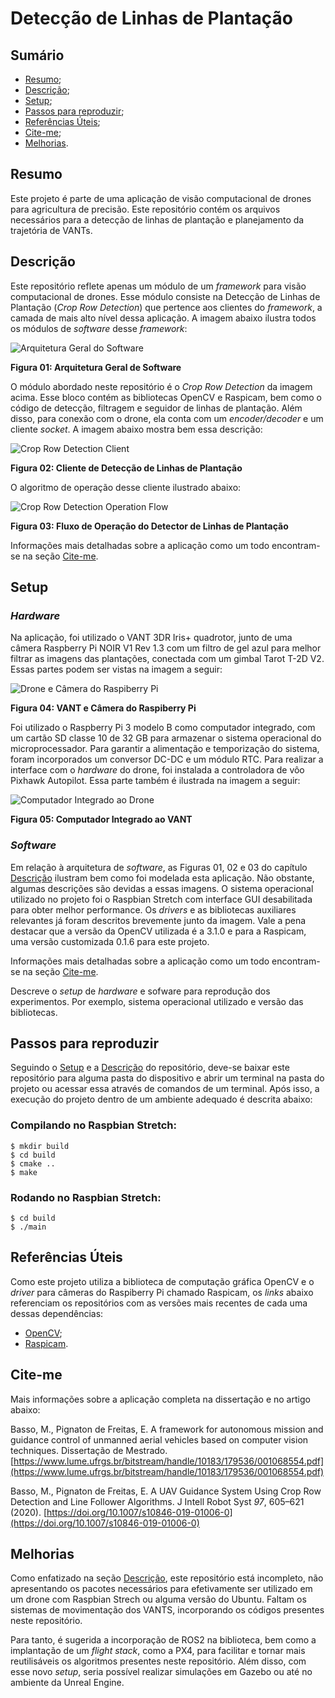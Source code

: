 # Detecção de Linhas de Plantação

## Sumário

- [Resumo](https://github.com/LASCAR-USRL/plant-line-detection/tree/master#resumo);
- [Descrição](https://github.com/LASCAR-USRL/plant-line-detection/tree/master#descrição);
- [Setup](https://github.com/LASCAR-USRL/plant-line-detection/tree/master#setup);
- [Passos para reproduzir](https://github.com/LASCAR-USRL/plant-line-detection/tree/master#passos-para-reproduzir);
- [Referências Úteis](https://github.com/LASCAR-USRL/plant-line-detection/tree/master#referências-úteis);
- [Cite-me](https://github.com/LASCAR-USRL/plant-line-detection/tree/master#cite-me);
- [Melhorias](https://github.com/LASCAR-USRL/plant-line-detection/tree/master#melhorias).

## Resumo

Este projeto é parte de uma aplicação de visão computacional de drones para agricultura de precisão. Este repositório contém os arquivos necessários para a detecção de linhas de plantação e planejamento da trajetória de VANTs.

## Descrição

Este repositório reflete apenas um módulo de um _framework_ para visão computacional de drones. Esse módulo consiste na Detecção de Linhas de Plantação (_Crop Row Detection_) que pertence aos clientes do _framework_, a camada de mais alto nível dessa aplicação. A imagem abaixo ilustra todos os módulos de _software_ desse _framework_:

![Arquitetura Geral do Software](/assets/pictures/general_software_architecture.png)

**Figura 01: Arquitetura Geral de Software**

O módulo abordado neste repositório é o _Crop Row Detection_ da imagem acima. Esse bloco contém as bibliotecas OpenCV e Raspicam, bem como o código de detecção, filtragem e seguidor de linhas de plantação. Além disso, para conexão com o drone, ela conta com um _encoder/decoder_ e um cliente _socket_. A imagem abaixo mostra bem essa descrição:

![_Crop Row Detection Client_](/assets/pictures/crop_row_detection_client.png)

**Figura 02: Cliente de Detecção de Linhas de Plantação**

O algoritmo de operação desse cliente ilustrado abaixo:

![_Crop Row Detection Operation Flow_](/assets/pictures/crop_row_detection_algorithm.png)

**Figura 03: Fluxo de Operação do Detector de Linhas de Plantação**

Informações mais detalhadas sobre a aplicação como um todo encontram-se na seção [Cite-me](https://github.com/LASCAR-USRL/plant-line-detection/tree/master#cite-me).

## Setup

### _Hardware_

Na aplicação, foi utilizado o VANT 3DR Iris+ quadrotor, junto de uma câmera Raspberry Pi NOIR V1 Rev 1.3 com um filtro de gel azul para melhor filtrar as imagens das plantações, conectada com um gimbal Tarot T-2D V2. Essas partes podem ser vistas na imagem a seguir:

![Drone e Câmera do Raspiberry Pi](/assets/pictures/drone_and_raspiberry_pi_camera.png)

**Figura 04: VANT e Câmera do Raspiberry Pi**

Foi utilizado o Raspberry Pi 3 modelo B como computador integrado, com um cartão SD classe 10 de 32 GB para armazenar o sistema operacional do microprocessador. Para garantir a alimentação e temporização do sistema, foram incorporados um conversor DC-DC e um módulo RTC. Para realizar a interface com o _hardware_ do drone, foi instalada a controladora de vôo Pixhawk Autopilot. Essa parte também é ilustrada na imagem a seguir:

![Computador Integrado ao Drone](/assets/pictures/embedded_hardware_connections.png)

**Figura 05: Computador Integrado ao VANT**

### _Software_

Em relação à arquitetura de _software_, as Figuras 01, 02 e 03 do capítulo [Descrição](https://github.com/LASCAR-USRL/plant-line-detection/tree/master#descrição) ilustram bem como foi modelada esta aplicação. Não obstante, algumas descrições são devidas a essas imagens. O sistema operacional utilizado no projeto foi o Raspbian Stretch com interface GUI desabilitada para obter melhor performance. Os _drivers_ e as bibliotecas auxiliares relevantes já foram descritos brevemente junto da imagem. Vale a pena destacar que a versão da OpenCV utilizada é a 3.1.0 e para a Raspicam, uma versão customizada 0.1.6 para este projeto.

Informações mais detalhadas sobre a aplicação como um todo encontram-se na seção [Cite-me](https://github.com/LASCAR-USRL/plant-line-detection/tree/master#cite-me).

Descreve o _setup_ de _hardware_ e sofware para reprodução dos experimentos. Por exemplo, sistema operacional utilizado e versão das bibliotecas.

## Passos para reproduzir

Seguindo o [Setup](https://github.com/LASCAR-USRL/plant-line-detection/tree/master#setup) e a [Descrição](https://github.com/LASCAR-USRL/plant-line-detection/tree/master#descrição) do repositório, deve-se baixar este repositório para alguma pasta do dispositivo e abrir um terminal na pasta do projeto ou acessar essa através de comandos de um terminal. Após isso, a execução do projeto dentro de um ambiente adequado é descrita abaixo:

### Compilando no Raspbian Stretch:
	$ mkdir build
	$ cd build
	$ cmake ..
	$ make

### Rodando no Raspbian Stretch:
	$ cd build
	$ ./main

## Referências Úteis

Como este projeto utiliza a biblioteca de computação gráfica OpenCV e o _driver_ para câmeras do Raspiberry Pi chamado Raspicam, os _links_ abaixo referenciam os repositórios com as versões mais recentes de cada uma dessas dependências:

- [OpenCV](https://github.com/opencv/opencv);
- [Raspicam](https://github.com/cedricve/raspicam).

## Cite-me

Mais informações sobre a aplicação completa na dissertação e no artigo abaixo:

Basso, M., Pignaton de Freitas, E. A framework for autonomous mission and guidance control of unmanned aerial vehicles based on computer vision techniques. Dissertação de Mestrado. [https://www.lume.ufrgs.br/bitstream/handle/10183/179536/001068554.pdf](https://www.lume.ufrgs.br/bitstream/handle/10183/179536/001068554.pdf)

Basso, M., Pignaton de Freitas, E. A UAV Guidance System Using Crop Row Detection and Line Follower Algorithms. J Intell Robot Syst *97*, 605–621 (2020). [https://doi.org/10.1007/s10846-019-01006-0](https://doi.org/10.1007/s10846-019-01006-0)

## Melhorias

Como enfatizado na seção [Descrição](https://github.com/LASCAR-USRL/plant-line-detection/tree/master#descrição), este repositório está incompleto, não apresentando os pacotes necessários para efetivamente ser utilizado em um drone com Raspbian Strech ou alguma versão do Ubuntu. Faltam os sistemas de movimentação dos VANTS, incorporando os códigos presentes neste repositório.

Para tanto, é sugerida a incorporação de ROS2 na biblioteca, bem como a implantação de um _flight stack_, como a PX4, para facilitar e tornar mais reutilisáveis os algoritmos presentes neste repositório. Além disso, com esse novo _setup_, seria possível realizar simulações em Gazebo ou até no ambiente da Unreal Engine.
